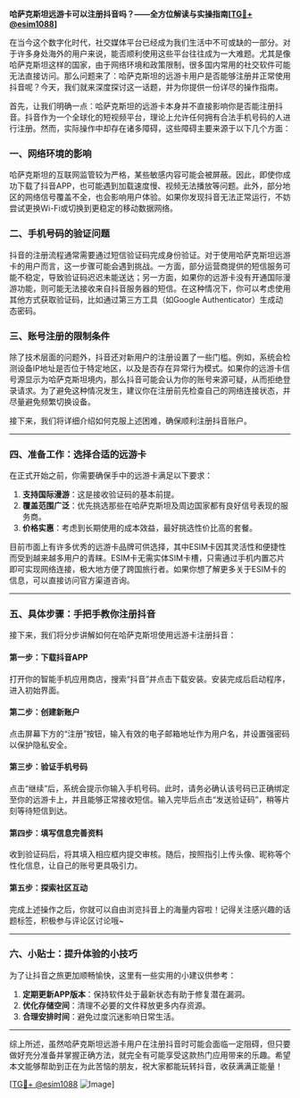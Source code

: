 **哈萨克斯坦远游卡可以注册抖音吗？——全方位解读与实操指南[[TG💪+ @esim1088](https://t.me/s/esim1088)]**

在当今这个数字化时代，社交媒体平台已经成为我们生活中不可或缺的一部分。对于许多身处海外的用户来说，能否顺利使用这些平台往往成为一大难题。尤其是像哈萨克斯坦这样的国家，由于网络环境和政策限制，很多国内常用的社交软件可能无法直接访问。那么问题来了：哈萨克斯坦的远游卡用户是否能够注册并正常使用抖音呢？今天，我们就来深度探讨这一话题，并为你提供一份详尽的操作指南。

首先，让我们明确一点：哈萨克斯坦的远游卡本身并不直接影响你是否能注册抖音。抖音作为一个全球化的短视频平台，理论上允许任何拥有合法手机号码的人进行注册。然而，实际操作中却存在诸多障碍，这些障碍主要来源于以下几个方面：

### 一、网络环境的影响

哈萨克斯坦的互联网监管较为严格，某些敏感内容可能会被屏蔽。因此，即使你成功下载了抖音APP，也可能遇到加载速度慢、视频无法播放等问题。此外，部分地区的网络信号覆盖不全，也会影响用户体验。如果你发现抖音无法正常运行，不妨尝试更换Wi-Fi或切换到更稳定的移动数据网络。

### 二、手机号码的验证问题

抖音的注册流程通常需要通过短信验证码完成身份验证。对于使用哈萨克斯坦远游卡的用户而言，这一步骤可能会遇到挑战。一方面，部分运营商提供的短信服务可能不稳定，导致验证码迟迟未能送达；另一方面，如果你的远游卡没有开通国际漫游功能，则可能无法接收来自抖音服务器的短信。在这种情况下，你可以考虑使用其他方式获取验证码，比如通过第三方工具（如Google Authenticator）生成动态密码。

### 三、账号注册的限制条件

除了技术层面的问题外，抖音还对新用户的注册设置了一些门槛。例如，系统会检测设备IP地址是否位于特定地区，以及是否存在异常行为模式。如果你的远游卡信号源显示为哈萨克斯坦境内，那么抖音可能会认为你的账号来源可疑，从而拒绝登录请求。为了避免这种情况发生，建议你在注册前先检查自己的网络连接状态，并尽量避免频繁切换设备。

接下来，我们将详细介绍如何克服上述困难，确保顺利注册抖音账户。

---

### 四、准备工作：选择合适的远游卡

在正式开始之前，你需要确保手中的远游卡满足以下要求：
1. **支持国际漫游**：这是接收验证码的基本前提。
2. **覆盖范围广泛**：优先挑选那些在哈萨克斯坦及周边国家都有良好信号表现的服务商。
3. **价格实惠**：考虑到长期使用的成本效益，最好挑选性价比高的套餐。

目前市面上有许多优秀的远游卡品牌可供选择，其中ESIM卡因其灵活性和便捷性而受到越来越多用户的青睐。ESIM卡无需实体SIM卡槽，只需通过手机内置芯片即可实现网络连接，极大地方便了跨国旅行者。如果你想了解更多关于ESIM卡的信息，可以直接访问官方渠道咨询。

---

### 五、具体步骤：手把手教你注册抖音

接下来，我们将分步讲解如何在哈萨克斯坦使用远游卡注册抖音：

#### 第一步：下载抖音APP
打开你的智能手机应用商店，搜索“抖音”并点击下载安装。安装完成后启动程序，进入初始界面。

#### 第二步：创建新账户
点击屏幕下方的“注册”按钮，输入有效的电子邮箱地址作为用户名，并设置强密码以保护隐私安全。

#### 第三步：验证手机号码
点击“继续”后，系统会提示你输入手机号码。此时，请务必确认该号码已正确绑定至你的远游卡上，并且能够正常接收短信。输入完毕后点击“发送验证码”，稍等片刻等待短信到达。

#### 第四步：填写信息完善资料
收到验证码后，将其填入相应框内提交审核。随后，按照指引上传头像、昵称等个性化信息，让自己的账号更具吸引力。

#### 第五步：探索社区互动
完成上述操作之后，你就可以自由浏览抖音上的海量内容啦！记得关注感兴趣的话题标签，积极参与评论区讨论哦~

---

### 六、小贴士：提升体验的小技巧

为了让抖音之旅更加顺畅愉快，这里有一些实用的小建议供参考：
1. **定期更新APP版本**：保持软件处于最新状态有助于修复潜在漏洞。
2. **优化存储空间**：清理不必要的文件释放更多内存资源。
3. **合理安排时间**：避免过度沉迷影响日常生活。

---

综上所述，虽然哈萨克斯坦远游卡用户在注册抖音时可能会面临一定阻碍，但只要做好充分准备并掌握正确方法，就完全有可能享受这款热门应用带来的乐趣。希望本文能够帮助到正在为此苦恼的朋友，祝大家都能玩转抖音，收获满满正能量！

[[TG💪+ @esim1088](https://t.me/s/esim1088) ![Image](https://i.postimg.cc/4NQfJmqS/Snipaste-2025-05-13-00-14-12.png)]